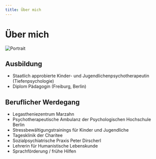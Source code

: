```yaml
---
title: Über mich
---
```

# Über mich

![Portrait](/img/portrait.jpg)

## Ausbildung
- Staatlich approbierte Kinder- und Jugendlichenpsychotherapeutin (Tiefenpsychologie)
- Diplom Pädagogin (Freiburg, Berlin)

## Beruflicher Werdegang
- Legastheniezentrum Marzahn
- Psychotherapeutische Ambulanz der Psychologischen Hochschule Berlin
- Stressbewältigungstrainings für Kinder und Jugendliche
- Tagesklinik der Charitee
- Sozialpsychiatrische Praxis Peter Dirscherl
- Lehrerin für Humanistische Lebenskunde
- Sprachförderung / frühe Hilfen

